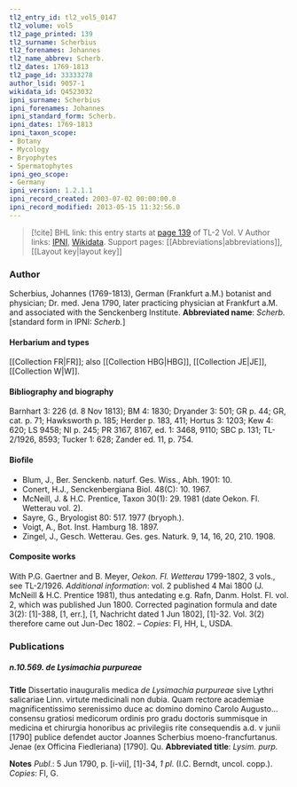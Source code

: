 ```yaml
---
tl2_entry_id: tl2_vol5_0147
tl2_volume: vol5
tl2_page_printed: 139
tl2_surname: Scherbius
tl2_forenames: Johannes
tl2_name_abbrev: Scherb.
tl2_dates: 1769-1813
tl2_page_id: 33333278
author_lsid: 9057-1
wikidata_id: Q4523032
ipni_surname: Scherbius
ipni_forenames: Johannes
ipni_standard_form: Scherb.
ipni_dates: 1769-1813
ipni_taxon_scope: 
- Botany
- Mycology
- Bryophytes
- Spermatophytes
ipni_geo_scope: 
- Germany
ipni_version: 1.2.1.1
ipni_record_created: 2003-07-02 00:00:00.0
ipni_record_modified: 2013-05-15 11:32:56.0
---
```


> [!cite] BHL link: this entry starts at [page 139](https://www.biodiversitylibrary.org/page/33333278) of TL-2 Vol. V
> Author links: [IPNI](https://www.ipni.org/a/9057-1), [Wikidata](https://www.wikidata.org/wiki/Q4523032). Support pages: [[Abbreviations|abbreviations]], [[Layout key|layout key]]

### Author

Scherbius, Johannes (1769-1813), German (Frankfurt a.M.) botanist and physician; Dr. med. Jena 1790, later practicing physician at Frankfurt a.M. and associated with the Senckenberg Institute. 
**Abbreviated name**: *Scherb.* \[standard form in IPNI: *Scherb.*\]

#### Herbarium and types

[[Collection FR|FR]]; also [[Collection HBG|HBG]], [[Collection JE|JE]], [[Collection W|W]].

#### Bibliography and biography

Barnhart 3: 226 (d. 8 Nov 1813); BM 4: 1830; Dryander 3: 501; GR p. 44; GR, cat. p. 71; Hawksworth p. 185; Herder p. 183, 411; Hortus 3: 1203; Kew 4: 620; LS 9458; NI p. 245; PR 3167, 8167, ed. 1: 3468, 9110; SBC p. 131; TL-2/1926, 8593; Tucker 1: 628; Zander ed. 11, p. 754.

#### Biofile

- Blum, J., Ber. Senckenb. naturf. Ges. Wiss., Abh. 1901: 10.
- Conert, H.J., Senckenbergiana Biol. 48(C): 10. 1967.
- McNeill, J. & H.C. Prentice, Taxon 30(1): 29. 1981 (date Oekon. Fl. Wetterau vol. 2).
- Sayre, G., Bryologist 80: 517. 1977 (bryoph.).
- Voigt, A., Bot. Inst. Hamburg 18. 1897.
- Zingel, J., Gesch. Wetterau. Ges. ges. Naturk. 9, 14, 16, 20, 210. 1908.

#### Composite works

With P.G. Gaertner and B. Meyer, *Oekon. Fl. Wetterau* 1799-1802, 3 vols., see TL-2/1926. *Additional information*: vol. 2 published 4 Mai 1800 (J. McNeill & H.C. Prentice 1981), thus antedating e.g. Rafn, Danm. Holst. Fl. vol. 2, which was published Jun 1800. Corrected pagination formula and date 3(2): \[1\]-388, \[1, err.\], \[1, Nachricht dated 1 Jun 1802\], \[1\]-32. Vol. 3(2) therefore came out Jun-Dec 1802. – *Copies*: FI, HH, L, USDA.

### Publications

##### n.10.569. de Lysimachia purpureae

**Title**
Dissertatio inauguralis medica *de Lysimachia purpureae* sive Lythri salicariae Linn. virtute medicinali non dubia. Quam rectore academiae magnificentissimo serenissimo duce ac domino domino Carolo Augusto... consensu gratiosi medicorum ordinis pro gradu doctoris summisque in medicina et chirurgia honoribus ac privilegiis rite consequendis a.d. v junii \[1790\] publice defendet auctor Joannes Scherbius moeno-francfurtanus. Jenae (ex Officina Fiedleriana) \[1790\]. Qu.
**Abbreviated title**: *Lysim. purp.*

**Notes**
*Publ*.: 5 Jun 1790, p. \[i-vii\], \[1\]-34, *1 pl*. (I.C. Berndt, uncol. copp.). *Copies*: FI, G.

